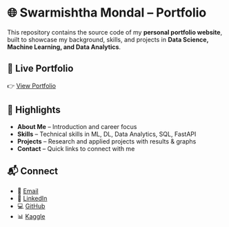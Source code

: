 # 🌐 Swarmishtha Mondal – Portfolio  

This repository contains the source code of my **personal portfolio website**, built to showcase my background, skills, and projects in **Data Science, Machine Learning, and Data Analytics**.  

## 🚀 Live Portfolio  
👉 [View Portfolio](https://mishta08.github.io/)  

## 📂 Highlights  
- **About Me** – Introduction and career focus  
- **Skills** – Technical skills in ML, DL, Data Analytics, SQL, FastAPI  
- **Projects** – Research and applied projects with results & graphs  
- **Contact** – Quick links to connect with me  

## 📬 Connect  
- 📧 [Email](mailto:sharmishtamondol08@gmail.com)  
- 💼 [LinkedIn](https://www.linkedin.com/in/swarmishtha-mondal-6370bb308)  
- 💻 [GitHub](https://github.com/Mishta08)  
- 📊 [Kaggle](https://www.kaggle.com/sharmishtamondol)  
